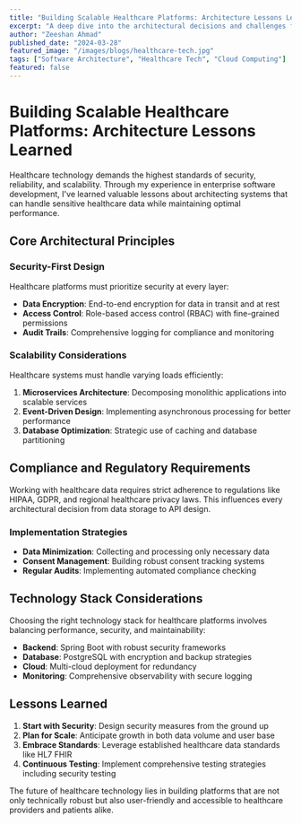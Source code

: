 ```yaml
---
title: "Building Scalable Healthcare Platforms: Architecture Lessons Learned"
excerpt: "A deep dive into the architectural decisions and challenges faced when building enterprise healthcare platforms, focusing on security, compliance, and scalability."
author: "Zeeshan Ahmad"
published_date: "2024-03-28"
featured_image: "/images/blogs/healthcare-tech.jpg"
tags: ["Software Architecture", "Healthcare Tech", "Cloud Computing"]
featured: false
---
```


# Building Scalable Healthcare Platforms: Architecture Lessons Learned

Healthcare technology demands the highest standards of security, reliability, and scalability. Through my experience in enterprise software development, I've learned valuable lessons about architecting systems that can handle sensitive healthcare data while maintaining optimal performance.

## Core Architectural Principles

### Security-First Design

Healthcare platforms must prioritize security at every layer:

- **Data Encryption**: End-to-end encryption for data in transit and at rest
- **Access Control**: Role-based access control (RBAC) with fine-grained permissions
- **Audit Trails**: Comprehensive logging for compliance and monitoring

### Scalability Considerations

Healthcare systems must handle varying loads efficiently:

1. **Microservices Architecture**: Decomposing monolithic applications into scalable services
2. **Event-Driven Design**: Implementing asynchronous processing for better performance
3. **Database Optimization**: Strategic use of caching and database partitioning

## Compliance and Regulatory Requirements

Working with healthcare data requires strict adherence to regulations like HIPAA, GDPR, and regional healthcare privacy laws. This influences every architectural decision from data storage to API design.

### Implementation Strategies

- **Data Minimization**: Collecting and processing only necessary data
- **Consent Management**: Building robust consent tracking systems
- **Regular Audits**: Implementing automated compliance checking

## Technology Stack Considerations

Choosing the right technology stack for healthcare platforms involves balancing performance, security, and maintainability:

- **Backend**: Spring Boot with robust security frameworks
- **Database**: PostgreSQL with encryption and backup strategies
- **Cloud**: Multi-cloud deployment for redundancy
- **Monitoring**: Comprehensive observability with secure logging

## Lessons Learned

1. **Start with Security**: Design security measures from the ground up
2. **Plan for Scale**: Anticipate growth in both data volume and user base
3. **Embrace Standards**: Leverage established healthcare data standards like HL7 FHIR
4. **Continuous Testing**: Implement comprehensive testing strategies including security testing

The future of healthcare technology lies in building platforms that are not only technically robust but also user-friendly and accessible to healthcare providers and patients alike.
